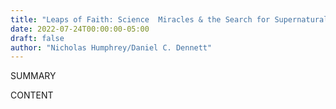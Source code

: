 ```yaml
---
title: "Leaps of Faith: Science  Miracles & the Search for Supernatural Consolation"
date: 2022-07-24T00:00:00-05:00
draft: false
author: "Nicholas Humphrey/Daniel C. Dennett"
---
```


SUMMARY

<!--more-->

CONTENT